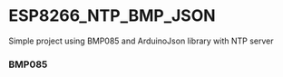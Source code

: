 # ESP8266_NTP_BMP_JSON

Simple project using BMP085 and ArduinoJson library with NTP server

### BMP085

